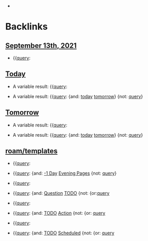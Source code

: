 - 

# Backlinks
## [September 13th, 2021](<September 13th, 2021.md>)
- {{[query](<query.md>):

## [Today](<Today.md>)
- A variable result: {{[query](<query.md>):

- A variable result: {{[query](<query.md>): {and: [today](<today.md>) [tomorrow](<tomorrow.md>)} {not: [query](<query.md>)}

## [Tomorrow](<Tomorrow.md>)
- A variable result: {{[query](<query.md>):

- A variable result: {{[query](<query.md>): {and: [today](<today.md>) [tomorrow](<tomorrow.md>)} {not: [query](<query.md>)}

## [roam/templates](<roam/templates.md>)
- {{[query](<query.md>):

- {{[query](<query.md>): {and: [-1 Day](<-1 Day.md>) [Evening Pages](<Evening Pages.md>) {not: [query](<query.md>)}

- {{[query](<query.md>):

- {{[query](<query.md>): {and: [Question](<Question.md>) [TODO](<TODO.md>) {not: {or:[query](<query.md>)

-  {{[query](<query.md>):

-  {{[query](<query.md>): {and: [TODO](<TODO.md>) [Action](<Action.md>) {not: {or: [query](<query.md>)

- {{[query](<query.md>):

- {{[query](<query.md>): {and: [TODO](<TODO.md>) [Scheduled](<Scheduled.md>) {not: {or: [query](<query.md>)

